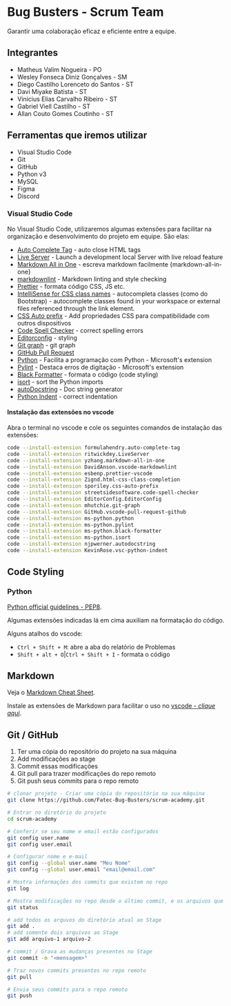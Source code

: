 # Bug Busters - Scrum Team

Garantir uma colaboração eficaz e eficiente entre a equipe.

## Integrantes

- Matheus Valim Nogueira - PO
- Wesley Fonseca Diniz Gonçalves - SM
- Diego Castilho Lorenceto do Santos - ST
- Davi Miyake Batista - ST
- Vinicius Elias Carvalho Ribeiro - ST
- Gabriel Viell Castilho - ST
- Allan Couto Gomes Coutinho - ST

## Ferramentas que iremos utilizar

- Visual Studio Code
- Git
- GitHub
- Python v3
- MySQL
- Figma
- Discord

### Visual Studio Code

No Visual Studio Code, utilizaremos algumas extensões para facilitar na organização e desenvolvimento do projeto em equipe. São elas:

- [Auto Complete Tag](https://marketplace.visualstudio.com/items?itemName=formulahendry.auto-complete-tag) - auto close HTML tags
- [Live Server](https://marketplace.visualstudio.com/items?itemName=ritwickdey.LiveServer) - Launch a development local Server with live reload feature
- [Markdown All in One](https://marketplace.visualstudio.com/items?itemName=yzhang.markdown-all-in-one) - escreva markdown facilmente {markdown-all-in-one}
- [markdownlint](https://marketplace.visualstudio.com/items?itemName=DavidAnson.vscode-markdownlint) - Markdown linting and style checking
- [Prettier](https://marketplace.visualstudio.com/items?itemName=esbenp.prettier-vscode) - formata código CSS, JS etc.
- [IntelliSense for CSS class names](https://marketplace.visualstudio.com/items?itemName=Zignd.html-css-class-completion) - autocompleta classes (como do Bootstrap) - autocomplete classes found in your workspace or external files referenced through the link element.
- [CSS Auto prefix](https://marketplace.visualstudio.com/items?itemName=sporiley.css-auto-prefix) - Add propriedades CSS para compatibilidade com outros dispositivos
- [Code Spell Checker](https://marketplace.visualstudio.com/items?itemName=streetsidesoftware.code-spell-checker) - correct spelling errors
- [Editorconfig](https://marketplace.visualstudio.com/items?itemName=EditorConfig.EditorConfig) - styling
- [Git graph](https://marketplace.visualstudio.com/items?itemName=mhutchie.git-graph) - git graph
- [GitHub Pull Request](https://marketplace.visualstudio.com/items?itemName=GitHub.vscode-pull-request-github)
- [Python](https://marketplace.visualstudio.com/items?itemName=ms-python.python) - Facilita a programação com Python - Microsoft's extension
- [Pylint](https://marketplace.visualstudio.com/items?itemName=ms-python.pylint) - Destaca erros de digitação - Microsoft's extension
- [Black Formatter](https://marketplace.visualstudio.com/items?itemName=ms-python.black-formatter) - formata o código (code styling)
- [isort](https://marketplace.visualstudio.com/items?itemName=ms-python.isort) - sort the Python imports
- [autoDocstring](https://marketplace.visualstudio.com/items?itemName=njpwerner.autodocstring) - Doc string generator
- [Python Indent](https://marketplace.visualstudio.com/items?itemName=KevinRose.vsc-python-indent) - correct indentation

#### Instalação das extensões no vscode

Abra o terminal no vscode e cole os seguintes comandos de instalação das extensões:

```sh
code --install-extension formulahendry.auto-complete-tag
code --install-extension ritwickdey.LiveServer
code --install-extension yzhang.markdown-all-in-one
code --install-extension DavidAnson.vscode-markdownlint
code --install-extension esbenp.prettier-vscode
code --install-extension Zignd.html-css-class-completion
code --install-extension sporiley.css-auto-prefix
code --install-extension streetsidesoftware.code-spell-checker
code --install-extension EditorConfig.EditorConfig
code --install-extension mhutchie.git-graph
code --install-extension GitHub.vscode-pull-request-github
code --install-extension ms-python.python
code --install-extension ms-python.pylint
code --install-extension ms-python.black-formatter
code --install-extension ms-python.isort
code --install-extension njpwerner.autodocstring
code --install-extension KevinRose.vsc-python-indent
```

## Code Styling

### Python

[Python official guidelines - PEP8](https://peps.python.org/pep-0008/).

Algumas extensões indicadas lá em cima auxiliam na formatação do código.

Alguns atalhos do vscode:

- `Ctrl + Shift + M`: abre a aba do relatório de Problemas
- `Shift + alt + O`|`Ctrl + Shift + I` - formata o código

## Markdown

Veja o [Markdown Cheat Sheet](https://www.markdownguide.org/cheat-sheet/).

Instale as extensões de Markdown para facilitar o uso no [vscode - *clique aqui*](#visual-studio-code).

## Git / GitHub

1. Ter uma cópia do repositório do projeto na sua máquina
2. Add modificações ao stage
3. Commit essas modificações
4. Git pull para trazer modificações do repo remoto
5. Git push seus commits para o repo remoto

```sh
# clonar projeto - Criar uma cópia do repositório na sua máquina
git clone https://github.com/Fatec-Bug-Busters/scrum-academy.git

# Entrar no diretório do projeto
cd scrum-academy
```

```sh
# Conferir se seu nome e email estão configurados
git config user.name
git config user.email

# Configurar nome e e-mail
git config --global user.name "Meu Nome"
git config --global user.email "email@email.com"
```

```sh
# Mostra informações dos commits que existem no repo
git log

# Mostra modificações no repo desde o último commit, e os arquivos que estão em Stage
git status

# add todos os arquvos do diretório atual ao Stage
git add .
# add somente dois arquivos ao Stage
git add arquivo-1 arquivo-2

# commit / Grava as mudanças presentes no Stage
git commit -m "<mensagem>"
```

```sh
# Traz novos commits presentes no repo remoto
git pull

# Envia seus commits para o repo remoto
git push
```
